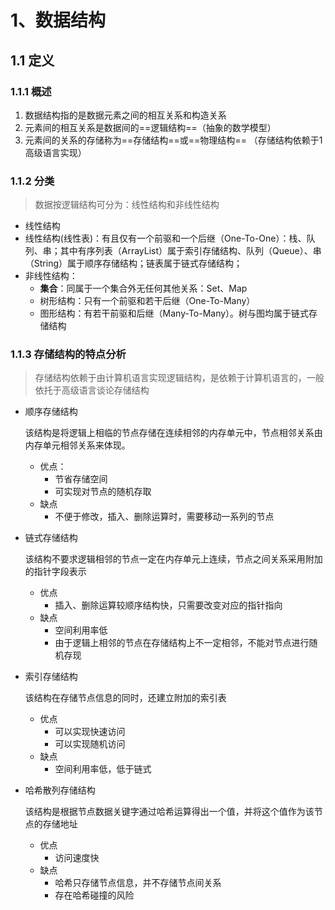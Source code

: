 # 1、数据结构

##  1.1 定义

### 1.1.1 概述

1. 数据结构指的是数据元素之间的相互关系和构造关系
2. 元素间的相互关系是数据间的==逻辑结构==（抽象的数学模型）
3. 元素间的关系的存储称为==存储结构==或==物理结构== （存储结构依赖于1高级语言实现）

### 1.1.2 分类

> 数据按逻辑结构可分为：线性结构和非线性结构

* 线性结构
* 线性结构(线性表)：有且仅有一个前驱和一个后继（One-To-One）：栈、队列、串；其中有序列表（ArrayList）属于索引存储结构、队列（Queue）、串（String）属于顺序存储结构；链表属于链式存储结构；
 * 非线性结构：
    * **集合**：同属于一个集合外无任何其他关系：Set、Map
    * 树形结构：只有一个前驱和若干后继（One-To-Many）
   * 图形结构：有若干前驱和后继（Many-To-Many）。树与图均属于链式存储结构

### 1.1.3 存储结构的特点分析

> 存储结构依赖于由计算机语言实现逻辑结构，是依赖于计算机语言的，一般依托于高级语言谈论存储结构

* 顺序存储结构

  该结构是将逻辑上相临的节点存储在连续相邻的内存单元中，节点相邻关系由内存单元相邻关系来体现。

  * 优点：
    * 节省存储空间
    * 可实现对节点的随机存取
  * 缺点
    * 不便于修改，插入、删除运算时，需要移动一系列的节点

* 链式存储结构

  该结构不要求逻辑相邻的节点一定在内存单元上连续，节点之间关系采用附加的指针字段表示

  * 优点
    * 插入、删除运算较顺序结构快，只需要改变对应的指针指向
  * 缺点
    * 空间利用率低
    * 由于逻辑上相邻的节点在存储结构上不一定相邻，不能对节点进行随机存现

* 索引存储结构

  该结构在存储节点信息的同时，还建立附加的索引表

  * 优点
    * 可以实现快速访问
    * 可以实现随机访问
  * 缺点
    * 空间利用率低，低于链式

* 哈希散列存储结构

   该结构是根据节点数据关键字通过哈希运算得出一个值，并将这个值作为该节点的存储地址

  * 优点
    * 访问速度快
  * 缺点
    * 哈希只存储节点信息，并不存储节点间关系
    * 存在哈希碰撞的风险 

